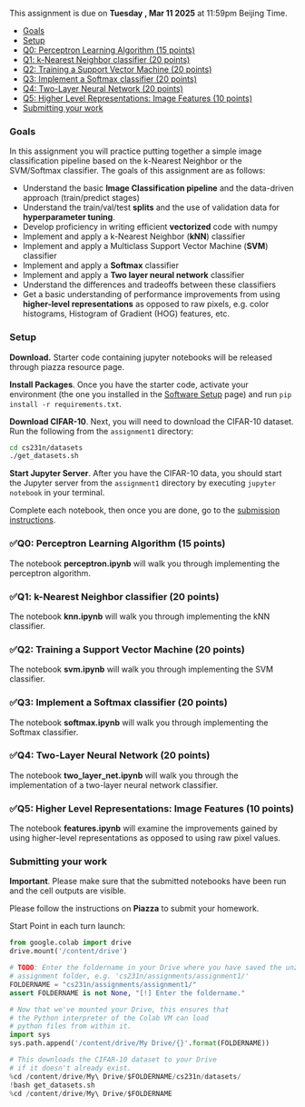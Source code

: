 This assignment is due on **Tuesday , Mar 11 2025** at 11:59pm Beijing Time.


- [Goals](#goals)
- [Setup](#setup)
- [Q0: Perceptron Learning Algorithm (15 points)](#q0-perceptron-learning-algorithm-15-points)
- [Q1: k-Nearest Neighbor classifier (20 points)](#q1-k-nearest-neighbor-classifier-20-points)
- [Q2: Training a Support Vector Machine (20 points)](#q2-training-a-support-vector-machine-20-points)
- [Q3: Implement a Softmax classifier (20 points)](#q3-implement-a-softmax-classifier-20-points)
- [Q4: Two-Layer Neural Network (20 points)](#q4-two-layer-neural-network-20-points)
- [Q5: Higher Level Representations: Image Features (10 points)](#q5-higher-level-representations-image-features-10-points)
- [Submitting your work](#submitting-your-work)

### Goals

In this assignment you will practice putting together a simple image classification pipeline based on the k-Nearest Neighbor or the SVM/Softmax classifier. The goals of this assignment are as follows:

- Understand the basic **Image Classification pipeline** and the data-driven approach (train/predict stages)
- Understand the train/val/test **splits** and the use of validation data for **hyperparameter tuning**.
- Develop proficiency in writing efficient **vectorized** code with numpy
- Implement and apply a k-Nearest Neighbor (**kNN**) classifier
- Implement and apply a Multiclass Support Vector Machine (**SVM**) classifier
- Implement and apply a **Softmax** classifier
- Implement and apply a **Two layer neural network** classifier
- Understand the differences and tradeoffs between these classifiers
- Get a basic understanding of performance improvements from using **higher-level representations** as opposed to raw pixels, e.g. color histograms, Histogram of Gradient (HOG) features, etc.

### Setup

**Download.** Starter code containing jupyter notebooks will be released through piazza resource page.

**Install Packages**. Once you have the starter code, activate your environment (the one you installed in the [Software Setup](./setup.md) page) and run `pip install -r requirements.txt`.

**Download CIFAR-10**. Next, you will need to download the CIFAR-10 dataset. Run the following from the `assignment1` directory:

```bash
cd cs231n/datasets
./get_datasets.sh
```
**Start Jupyter Server**. After you have the CIFAR-10 data, you should start the Jupyter server from the
`assignment1` directory by executing `jupyter notebook` in your terminal.

Complete each notebook, then once you are done, go to the [submission instructions](#submitting-your-work).

### ✅Q0: Perceptron Learning Algorithm (15 points)

The notebook **perceptron.ipynb** will walk you through implementing the perceptron algorithm.

### ✅Q1: k-Nearest Neighbor classifier (20 points)

The notebook **knn.ipynb** will walk you through implementing the kNN classifier.

### ✅Q2: Training a Support Vector Machine (20 points)

The notebook **svm.ipynb** will walk you through implementing the SVM classifier.

### ✅Q3: Implement a Softmax classifier (20 points)

The notebook **softmax.ipynb** will walk you through implementing the Softmax classifier.

### ✅Q4: Two-Layer Neural Network (20 points)

The notebook **two\_layer\_net.ipynb** will walk you through the implementation of a two-layer neural network classifier.

### ✅Q5: Higher Level Representations: Image Features (10 points)

The notebook **features.ipynb** will examine the improvements gained by using higher-level representations
as opposed to using raw pixel values.

### Submitting your work

**Important**. Please make sure that the submitted notebooks have been run and the cell outputs are visible.

Please follow the instructions on **Piazza** to submit your homework.





Start Point in each turn launch:

```python
from google.colab import drive
drive.mount('/content/drive')

# TODO: Enter the foldername in your Drive where you have saved the unzipped
# assignment folder, e.g. 'cs231n/assignments/assignment1/'
FOLDERNAME = "cs231n/assignments/assignment1/"
assert FOLDERNAME is not None, "[!] Enter the foldername."

# Now that we've mounted your Drive, this ensures that
# the Python interpreter of the Colab VM can load
# python files from within it.
import sys
sys.path.append('/content/drive/My Drive/{}'.format(FOLDERNAME))

# This downloads the CIFAR-10 dataset to your Drive
# if it doesn't already exist.
%cd /content/drive/My\ Drive/$FOLDERNAME/cs231n/datasets/
!bash get_datasets.sh
%cd /content/drive/My\ Drive/$FOLDERNAME
```

